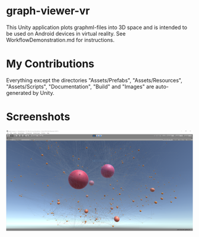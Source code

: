 # graph-viewer-vr
This Unity application plots graphml-files into 3D space and is intended to be used on 
Android devices in virtual reality. See WorkflowDemonstration.md for instructions.

# My Contributions
Everything except the directories "Assets/Prefabs", "Assets/Resources", "Assets/Scripts", 
"Documentation", "Build" and "Images" are auto-generated by Unity. 

# Screenshots
![screenshot](/Images/screenshot_01.png?raw=true "screenshot 1")
